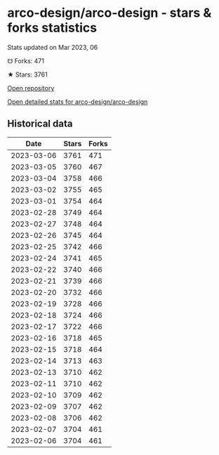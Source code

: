 # arco-design/arco-design - stars & forks statistics

Stats updated on Mar 2023, 06

☋ Forks: 471

★ Stars: 3761

[Open repository](https://github.com/arco-design/arco-design)

[Open detailed stats for arco-design/arco-design](https://reviewgithub.com/rep/arco-design/arco-design)

## Historical data
| Date | Stars | Forks |
|------|-------|-------|
| 2023-03-06 | 3761 | 471 | 
| 2023-03-05 | 3760 | 467 | 
| 2023-03-04 | 3758 | 466 | 
| 2023-03-02 | 3755 | 465 | 
| 2023-03-01 | 3754 | 464 | 
| 2023-02-28 | 3749 | 464 | 
| 2023-02-27 | 3748 | 464 | 
| 2023-02-26 | 3745 | 464 | 
| 2023-02-25 | 3742 | 466 | 
| 2023-02-24 | 3741 | 465 | 
| 2023-02-22 | 3740 | 466 | 
| 2023-02-21 | 3739 | 466 | 
| 2023-02-20 | 3732 | 466 | 
| 2023-02-19 | 3728 | 466 | 
| 2023-02-18 | 3724 | 466 | 
| 2023-02-17 | 3722 | 466 | 
| 2023-02-16 | 3718 | 465 | 
| 2023-02-15 | 3718 | 464 | 
| 2023-02-14 | 3713 | 463 | 
| 2023-02-13 | 3710 | 462 | 
| 2023-02-11 | 3710 | 462 | 
| 2023-02-10 | 3709 | 462 | 
| 2023-02-09 | 3707 | 462 | 
| 2023-02-08 | 3706 | 462 | 
| 2023-02-07 | 3704 | 461 | 
| 2023-02-06 | 3704 | 461 | 


